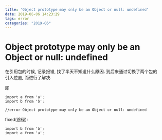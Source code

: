 ```yaml
---
title: 'Object prototype may only be an Object or null: undefined'
date: 2019-06-06 14:23:29
tags: error
categories: "2019-06"
---
```


# Object prototype may only be an Object or null: undefined

在引用包的时候, 记录报错, 找了半天不知道什么原因.
到后来通过切换了两个包的引入位置, 而进行了解决.

即
```
import a from 'a';
import b from 'b';

//error Object prototype may only be an Object or null: undefined
```

fixed(途径):
```
import b from 'b';
import a from 'a';
```